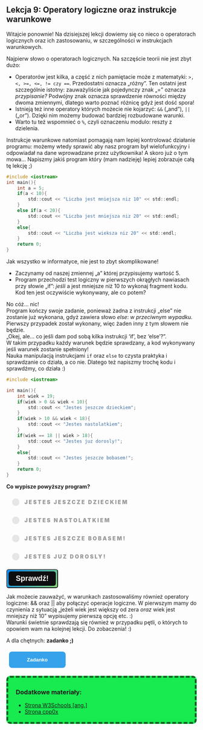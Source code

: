 <style>
.rad-label {
  display: flex;
  align-items: center;

  border-radius: 100px;
  padding: 10px 16px;
  margin: 10px 0;

  cursor: pointer;
  transition: .3s;
}

.rad-label:hover,
.rad-label:focus-within {
  background: hsla(0, 0%, 80%, .14);
}

.rad-input {
  position: absolute;
  visibility: hidden;
  width: 1px;
  height: 1px;
  opacity: 0;
  z-index: -1;
}

.rad-design {
  width: 18px;
  height: 18px;
  border-radius: 80px;

  background: linear-gradient(to right bottom, hsl(154, 97%, 62%), hsl(225, 97%, 62%));
  position: relative;
}

.rad-design::before {
  content: '';

  display: inline-block;
  width: inherit;
  height: inherit;
  border-radius: inherit;

  background: hsl(0, 0%, 90%);
  transform: scale(1.1);
  transition: .3s;
}

.rad-input:checked+.rad-design::before {
  transform: scale(0);
}

.rad-text {
  color: hsl(0, 0%, 60%);
  margin-left: 14px;
  letter-spacing: 3px;
  text-transform: uppercase;
  font-size: 14px;
  font-weight: 900;

  transition: .3s;
}

.rad-input:checked~.rad-text {
  color: hsl(0, 0%, 40%);
}

.btn {
  background-image: linear-gradient(135deg, #008aff, #86d472);
  border-radius: 6px;
  box-sizing: border-box;
  color: #ffffff;
  display: block;
  height: 50px;
  font-size: 1.4em;
  font-weight: 600;
  padding: 4px;
  position: relative;
  text-decoration: none;
  width: 7em;
  z-index: 2;
}

.btn:hover {
  color: #fff;
}

.btn .btnspan {
  align-items: center;
  background: #0e0e10;
  border-radius: 6px;
  display: flex;
  justify-content: center;
  height: 100%;
  transition: background 0.5s ease;
  width: 100%;
}

.btn:hover .btnspan {
  background: transparent;
}

.exercise {
	position: relative;
	max-width: 30em;
	
	background-color: #fff;
	padding: 1.125em 1.5em;
	font-size: 1.25em;
	border-radius: 1rem;
  box-shadow:	0 0.125rem 0.5rem rgba(0, 0, 0, .3), 0 0.0625rem 0.125rem rgba(0, 0, 0, .2);
}

.exercise::before {
	content: '';
	position: absolute;
	width: 0;
	height: 0;
	bottom: 100%;
	left: 1.5em; 
	border: .75rem solid transparent;
	border-top: none;

	border-bottom-color: #fff;
	filter: drop-shadow(0 -0.0625rem 0.0625rem rgba(0, 0, 0, .1));
}

.exerciseButton {
  border: 0;
  text-align: center;
  display: inline-block;
  padding: 14px;
  width: 150px;
  margin: 7px;
  color: #ffffff;
  background-color: #36a2eb;
  border-radius: 8px;
  font-family: "proxima-nova-soft", sans-serif;
  font-weight: 600;
  text-decoration: none;
  transition: box-shadow 200ms ease-out;
}
</style>

<h2>Lekcja 9: Operatory logiczne oraz instrukcje warunkowe</h2>

Witajcie ponownie! Na dzisiejszej lekcji dowiemy się co nieco o operatorach logicznych oraz ich zastosowaniu, w szczególności w instrukcjach warunkowych.

Najpierw słowo o operatorach logicznych. Na szczęście teorii nie jest zbyt dużo:
- Operatorów jest kilka, a część z nich pamiętacie może z matematyki: ```>, <, >=, <=, != czy ==```. Przedostatni oznacza „różny”. Ten ostatni jest szczególnie istotny: zauważyliście jak pojedynczy znak „=” oznacza *przypisanie?* Podwójny znak oznacza sprawdzenie równości między dwoma zmiennymi, dlatego warto poznać różnicę gdyż jest dość spora!
- Istnieją też inne operatory których możecie nie kojarzyć: ```&&``` („and”), ```||``` („or”). Dzięki nim możemy budować bardziej rozbudowane warunki.
- Warto tu też wspomnieć o ```%```, czyli oznaczeniu modulo: reszty z dzielenia.

Instrukcje warunkowe natomiast pomagają nam lepiej kontrolować działanie programu: możemy wtedy sprawić aby nasz program był wielofunkcyjny i odpowiadał na dane wprowadzane przez użytkownika!
A skoro już o tym mowa… Napiszmy jakiś program który (mam nadzieję) lepiej zobrazuje całą tę lekcję ;)

```c
#include <iostream>
int main(){
	int a = 5;
	if(a < 10){
		std::cout << "Liczba jest mniejsza niz 10" << std::endl;
	}
	else if(a < 20){
		std::cout << "Liczba jest mniejsza niz 20" << std::endl;
	}
	else{
		std::cout << "Liczba jest wieksza niz 20" << std::endl;
	}
	return 0;
}
```

Jak wszystko w informatyce, nie jest to zbyt skomplikowane!<br/>
- Zaczynamy od naszej zmiennej „a” której przypisujemy wartość 5.
- Program przechodzi test logiczny w pierwszych okrągłych nawiasach przy słowie „if”: *jeśli* a jest mniejsze niż 10 *to* wykonaj fragment kodu. Kod ten jest oczywiście wykonywany, ale co potem?

No cóż… nic!<br/>
Program kończy swoje zadanie, ponieważ żadna z instrukcji „else” nie zostanie już wykonana, gdyż zawiera słowo *else*: *w przeciwnym wypadku.* Pierwszy przypadek został wykonany, więc żaden inny z tym słowem nie będzie.<br/>
„Okej, ale… co jeśli dam pod sobą kilka instrukcji ‘if’, bez ‘else’?”.<br/>
W takim przypadku każdy warunek będzie sprawdzany, a kod wykonywany jeśli warunek zostanie spełniony!<br/>
Nauka manipulacją instrukcjami ```if``` oraz ```else``` to czysta praktyka i sprawdzanie co działa, a co nie. Dlatego też napiszmy trochę kodu i sprawdźmy, co działa :)

```c
#include <iostream>

int main(){
	int wiek = 19;
	if(wiek > 0 && wiek < 10){
		std::cout << "Jestes jeszcze dzieckiem";
	}
	if(wiek > 10 && wiek < 18){
		std::cout << "Jestes nastolatkiem";
	}
	if(wiek == 18 || wiek > 18){
		std::cout << "Jestes juz dorosly!";
	}
	else{
		std::cout << "Jestes jeszcze bobasem!";
	}
	return 0;
}
```

**Co wypisze powyższy program?**
<form> 
<label class="rad-label">
<input type="radio" class="rad-input" name="fav_language" value="HTML" id="op1">
<div class="rad-design"></div>
<div class="rad-text">Jestes jeszcze dzieckiem</div>
</label>

<label class="rad-label">
<input type="radio" class="rad-input" name="fav_language" value="HTML" id="op2">
<div class="rad-design"></div>
<div class="rad-text">Jestes nastolatkiem</div>
</label>

<form> 
<label class="rad-label">
<input type="radio" class="rad-input" name="fav_language" value="HTML" id="op3">
<div class="rad-design"></div>
<div class="rad-text">Jestes jeszcze bobasem!</div>
</label>

<form> 
<label class="rad-label">
<input type="radio" class="rad-input" name="fav_language" value="HTML" id="op4">
<div class="rad-design"></div>
<div class="rad-text">Jestes juz dorosly!</div>
</label>

</form>

<button id="baton" class="btn" onclick = "
if(document.getElementById('op1').checked || document.getElementById('op2').checked || document.getElementById('op3').checked ||  document.getElementById('op4').checked){
	if(document.getElementById('op1').checked){
		document.getElementById('answer').innerHTML = 'Nie tym razem: sprawdź dokładniej.';
		document.getElementById('answer').style='display:block;';
		}
	else if(document.getElementById('op2').checked){
		document.getElementById('answer').innerHTML = 'Nie tym razem: sprawdź dokładniej.';
		document.getElementById('answer').style='display:block;';
	}
	else if(document.getElementById('op3').checked){
		document.getElementById('answer').innerHTML = 'Nie tym razem: sprawdź dokładniej.';
		document.getElementById('answer').style='display:block;';
	}
	else{
		document.getElementById('answer').innerHTML = 'Dokładnie tak! :)';
		document.getElementById('answer').style='display:block;';
	}
}
"><span class="btnspan">Sprawdź!</span></button>

<p id="answer" class="exercise" style="display:none;"></p>

Jak możecie zauważyć, w warunkach zastosowaliśmy również operatory logiczne: && oraz || aby połączyć operacje logiczne. W pierwszym mamy do czynienia z sytuacją „jeżeli wiek jest większy od zera *oraz* wiek jest mniejszy niż 10” wypisujemy pierwszą opcję etc. :)<br/>
Warunki świetnie sprawdzają się również w przypadku pętli, o których to opowiem wam na kolejnej lekcji. Do zobaczenia! :)

A dla chętnych: **zadanko ;)**

<button onclick="if (document.getElementById('exercises').style.display === 'none') {document.getElementById('exercises').style.display = 'block';} else {document.getElementById('exercises').style.display = 'none';}" class="exerciseButton">Zadanko</button>

<div id="exercises" style="display: none" class="exercise">
  1. Napiszcie program, który sprawdza godzinę, i:<br/>
  - Przed 10 mówi "Witam o poranku!"<br/>
  - Przed 20 mówi "Dzień dobry!"<br/>
  - Po 20 mówi "Dobry wieczór!"<br/>
  2. Napiszcie program, który znajduje największą liczbę z trzech podanych przez użytkownika.</br>
</div>

<div style="background-color: #17eb50;border-radius: 10px;padding: 5px;padding-left: 20px;border: 5px #0f6124 dashed;">
<h3>Dodatkowe materiały:</h3>

- <a href="https://www.w3schools.com/cpp/cpp_conditions.asp">Strona W3Schools [ang.]</a>
- <a href="https://cpp0x.pl/kursy/Kurs-C++/Poziom-1/Instrukcja-warunkowa-if-else/16">Strona cpp0x</a>

</div>